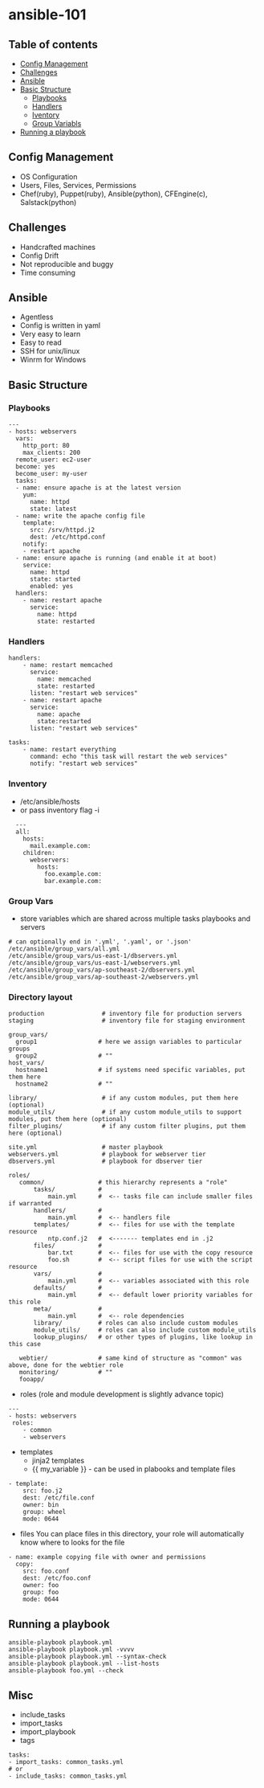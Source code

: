 # ansible-101

## Table of contents
- [Config Management](#config-management)
- [Challenges](#challenges)
- [Ansible](#ansible)
- [Basic Structure](#basic-structure)
  * [Playbooks](#playbooks)
  * [Handlers](#handlers)
  * [Iventory](#inventory)
  * [Group Variabls](#group-vars)
- [Running a playbook](#running-a-playbook)


## Config Management
  - OS Configuration
  - Users, Files, Services, Permissions
  - Chef(ruby), Puppet(ruby), Ansible(python), CFEngine(c), Salstack(python)

## Challenges
  - Handcrafted machines
  - Config Drift
  - Not reproducible and buggy
  - Time consuming

## Ansible
  - Agentless
  - Config is written in yaml
  - Very easy to learn
  - Easy to read
  - SSH for unix/linux
  - Winrm for Windows
 
## Basic Structure

### Playbooks
```
---
- hosts: webservers
  vars:
    http_port: 80
    max_clients: 200
  remote_user: ec2-user
  become: yes
  become_user: my-user
  tasks:
  - name: ensure apache is at the latest version
    yum:
      name: httpd
      state: latest
  - name: write the apache config file
    template:
      src: /srv/httpd.j2
      dest: /etc/httpd.conf
    notify:
    - restart apache
  - name: ensure apache is running (and enable it at boot)
    service:
      name: httpd
      state: started
      enabled: yes
  handlers:
    - name: restart apache
      service:
        name: httpd
        state: restarted
```

### Handlers
```
handlers:
    - name: restart memcached
      service:
        name: memcached
        state: restarted
      listen: "restart web services"
    - name: restart apache
      service:
        name: apache
        state:restarted
      listen: "restart web services"

tasks:
    - name: restart everything
      command: echo "this task will restart the web services"
      notify: "restart web services"
```

### Inventory
 - /etc/ansible/hosts
 - or pass inventory flag -i <path>
```
  ---
  all:
    hosts:
      mail.example.com:
    children:
      webservers:
        hosts:
          foo.example.com:
          bar.example.com: 
```
 
### Group Vars
 - store variables which are shared across multiple tasks playbooks and servers
 ```
# can optionally end in '.yml', '.yaml', or '.json'
/etc/ansible/group_vars/all.yml
/etc/ansible/group_vars/us-east-1/dbservers.yml
/etc/ansible/group_vars/us-east-1/webservers.yml
/etc/ansible/group_vars/ap-southeast-2/dbservers.yml
/etc/ansible/group_vars/ap-southeast-2/webservers.yml

 ```
 
 ### Directory layout
 ```
 production                # inventory file for production servers
staging                   # inventory file for staging environment

group_vars/
   group1                 # here we assign variables to particular groups
   group2                 # ""
host_vars/
   hostname1              # if systems need specific variables, put them here
   hostname2              # ""

library/                  # if any custom modules, put them here (optional)
module_utils/             # if any custom module_utils to support modules, put them here (optional)
filter_plugins/           # if any custom filter plugins, put them here (optional)

site.yml                  # master playbook
webservers.yml            # playbook for webserver tier
dbservers.yml             # playbook for dbserver tier

roles/
    common/               # this hierarchy represents a "role"
        tasks/            #
            main.yml      #  <-- tasks file can include smaller files if warranted
        handlers/         #
            main.yml      #  <-- handlers file
        templates/        #  <-- files for use with the template resource
            ntp.conf.j2   #  <------- templates end in .j2
        files/            #
            bar.txt       #  <-- files for use with the copy resource
            foo.sh        #  <-- script files for use with the script resource
        vars/             #
            main.yml      #  <-- variables associated with this role
        defaults/         #
            main.yml      #  <-- default lower priority variables for this role
        meta/             #
            main.yml      #  <-- role dependencies
        library/          # roles can also include custom modules
        module_utils/     # roles can also include custom module_utils
        lookup_plugins/   # or other types of plugins, like lookup in this case

    webtier/              # same kind of structure as "common" was above, done for the webtier role
    monitoring/           # ""
    fooapp/        
 ```
 - roles (role and module development is slightly advance topic)
 ```
 ---
- hosts: webservers
  roles:
     - common
     - webservers
 ```
 - templates
   * jinja2 templates
   * {{ my_variable }} - can be used in plabooks and template files
```
- template:
    src: foo.j2
    dest: /etc/file.conf
    owner: bin
    group: wheel
    mode: 0644
```
 - files
   You can place files in this directory, your role will automatically know where to looks for the file
```
- name: example copying file with owner and permissions
  copy:
    src: foo.conf
    dest: /etc/foo.conf
    owner: foo
    group: foo
    mode: 0644

```

## Running a playbook
```
ansible-playbook playbook.yml
ansible-playbook playbook.yml -vvvv
ansible-playbook playbook.yml --syntax-check
ansible-playbook playbook.yml --list-hosts
ansible-playbook foo.yml --check
```

## Misc
- include_tasks
- import_tasks
- import_playbook
- tags
```
tasks:
- import_tasks: common_tasks.yml
# or
- include_tasks: common_tasks.yml
```


